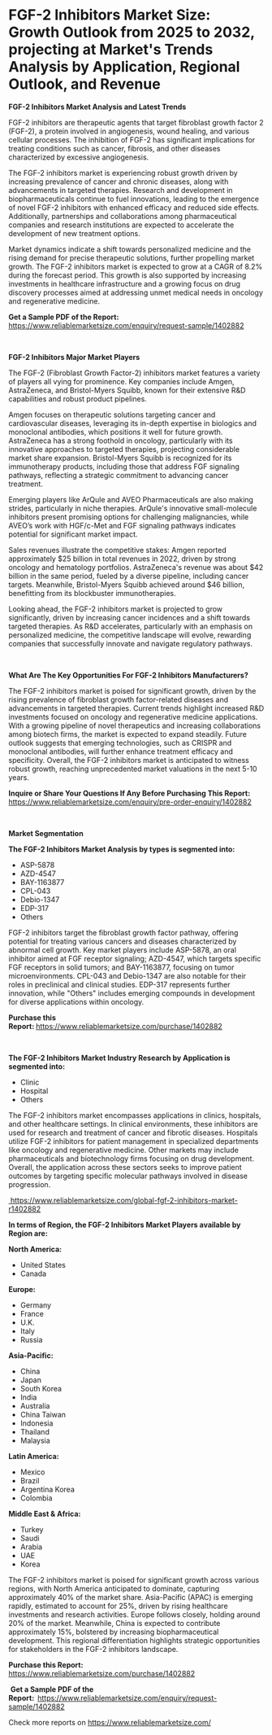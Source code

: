 <p><h1>FGF-2 Inhibitors Market Size: Growth Outlook from 2025 to 2032, projecting at Market's Trends Analysis by Application, Regional Outlook, and Revenue</h1></p><p><strong>FGF-2 Inhibitors Market Analysis and Latest Trends</strong></p>
<p><p>FGF-2 inhibitors are therapeutic agents that target fibroblast growth factor 2 (FGF-2), a protein involved in angiogenesis, wound healing, and various cellular processes. The inhibition of FGF-2 has significant implications for treating conditions such as cancer, fibrosis, and other diseases characterized by excessive angiogenesis. </p><p>The FGF-2 inhibitors market is experiencing robust growth driven by increasing prevalence of cancer and chronic diseases, along with advancements in targeted therapies. Research and development in biopharmaceuticals continue to fuel innovations, leading to the emergence of novel FGF-2 inhibitors with enhanced efficacy and reduced side effects. Additionally, partnerships and collaborations among pharmaceutical companies and research institutions are expected to accelerate the development of new treatment options.</p><p>Market dynamics indicate a shift towards personalized medicine and the rising demand for precise therapeutic solutions, further propelling market growth. The FGF-2 inhibitors market is expected to grow at a CAGR of 8.2% during the forecast period. This growth is also supported by increasing investments in healthcare infrastructure and a growing focus on drug discovery processes aimed at addressing unmet medical needs in oncology and regenerative medicine.</p></p>
<p><strong>Get a Sample PDF of the Report:&nbsp;</strong> <a href="https://www.reliablemarketsize.com/enquiry/request-sample/1402882?utm_campaign=1898&utm_medium=2&utm_source=Github&utm_content=ia&utm_term=12012025&utm_id=fgf-2-inhibitors">https://www.reliablemarketsize.com/enquiry/request-sample/1402882</a></p>
<p>&nbsp;</p>
<p><strong>FGF-2 Inhibitors Major Market Players</strong></p>
<p><p>The FGF-2 (Fibroblast Growth Factor-2) inhibitors market features a variety of players all vying for prominence. Key companies include Amgen, AstraZeneca, and Bristol-Myers Squibb, known for their extensive R&D capabilities and robust product pipelines. </p><p>Amgen focuses on therapeutic solutions targeting cancer and cardiovascular diseases, leveraging its in-depth expertise in biologics and monoclonal antibodies, which positions it well for future growth. AstraZeneca has a strong foothold in oncology, particularly with its innovative approaches to targeted therapies, projecting considerable market share expansion. Bristol-Myers Squibb is recognized for its immunotherapy products, including those that address FGF signaling pathways, reflecting a strategic commitment to advancing cancer treatment.</p><p>Emerging players like ArQule and AVEO Pharmaceuticals are also making strides, particularly in niche therapies. ArQule's innovative small-molecule inhibitors present promising options for challenging malignancies, while AVEO’s work with HGF/c-Met and FGF signaling pathways indicates potential for significant market impact.</p><p>Sales revenues illustrate the competitive stakes: Amgen reported approximately $25 billion in total revenues in 2022, driven by strong oncology and hematology portfolios. AstraZeneca's revenue was about $42 billion in the same period, fueled by a diverse pipeline, including cancer targets. Meanwhile, Bristol-Myers Squibb achieved around $46 billion, benefitting from its blockbuster immunotherapies.</p><p>Looking ahead, the FGF-2 inhibitors market is projected to grow significantly, driven by increasing cancer incidences and a shift towards targeted therapies. As R&D accelerates, particularly with an emphasis on personalized medicine, the competitive landscape will evolve, rewarding companies that successfully innovate and navigate regulatory pathways.</p></p>
<p>&nbsp;</p>
<p><strong>What Are The Key Opportunities For FGF-2 Inhibitors Manufacturers?</strong></p>
<p><p>The FGF-2 inhibitors market is poised for significant growth, driven by the rising prevalence of fibroblast growth factor-related diseases and advancements in targeted therapies. Current trends highlight increased R&D investments focused on oncology and regenerative medicine applications. With a growing pipeline of novel therapeutics and increasing collaborations among biotech firms, the market is expected to expand steadily. Future outlook suggests that emerging technologies, such as CRISPR and monoclonal antibodies, will further enhance treatment efficacy and specificity. Overall, the FGF-2 inhibitors market is anticipated to witness robust growth, reaching unprecedented market valuations in the next 5-10 years.</p></p>
<p><strong>Inquire or Share Your Questions If Any Before Purchasing This Report:</strong> <a href="https://www.reliablemarketsize.com/enquiry/pre-order-enquiry/1402882?utm_campaign=1898&utm_medium=2&utm_source=Github&utm_content=ia&utm_term=12012025&utm_id=fgf-2-inhibitors">https://www.reliablemarketsize.com/enquiry/pre-order-enquiry/1402882</a></p>
<p>&nbsp;</p>
<p><strong>Market Segmentation</strong></p>
<p><strong>The FGF-2 Inhibitors Market Analysis by types is segmented into:</strong></p>
<p><ul><li>ASP-5878</li><li>AZD-4547</li><li>BAY-1163877</li><li>CPL-043</li><li>Debio-1347</li><li>EDP-317</li><li>Others</li></ul></p>
<p><p>FGF-2 inhibitors target the fibroblast growth factor pathway, offering potential for treating various cancers and diseases characterized by abnormal cell growth. Key market players include ASP-5878, an oral inhibitor aimed at FGF receptor signaling; AZD-4547, which targets specific FGF receptors in solid tumors; and BAY-1163877, focusing on tumor microenvironments. CPL-043 and Debio-1347 are also notable for their roles in preclinical and clinical studies. EDP-317 represents further innovation, while "Others" includes emerging compounds in development for diverse applications within oncology.</p></p>
<p><strong>Purchase this Report:&nbsp;</strong><a href="https://www.reliablemarketsize.com/purchase/1402882?utm_campaign=1898&utm_medium=2&utm_source=Github&utm_content=ia&utm_term=12012025&utm_id=fgf-2-inhibitors">https://www.reliablemarketsize.com/purchase/1402882</a></p>
<p>&nbsp;</p>
<p><strong>The FGF-2 Inhibitors Market Industry Research by Application is segmented into:</strong></p>
<p><ul><li>Clinic</li><li>Hospital</li><li>Others</li></ul></p>
<p><p>The FGF-2 inhibitors market encompasses applications in clinics, hospitals, and other healthcare settings. In clinical environments, these inhibitors are used for research and treatment of cancer and fibrotic diseases. Hospitals utilize FGF-2 inhibitors for patient management in specialized departments like oncology and regenerative medicine. Other markets may include pharmaceuticals and biotechnology firms focusing on drug development. Overall, the application across these sectors seeks to improve patient outcomes by targeting specific molecular pathways involved in disease progression.</p></p>
<p><a href="https://www.reliablemarketsize.com/global-fgf-2-inhibitors-market-r1402882?utm_campaign=1898&utm_medium=2&utm_source=Github&utm_content=ia&utm_term=12012025&utm_id=fgf-2-inhibitors">&nbsp;https://www.reliablemarketsize.com/global-fgf-2-inhibitors-market-r1402882</a></p>
<p><strong>In terms of Region, the FGF-2 Inhibitors Market Players available by Region are:</strong></p>
<p>
    <p> <strong> North America: </strong>
        <ul>
            <li>United States</li>
            <li>Canada</li>
        </ul>
        </p> 
    <p> <strong> Europe: </strong>
        <ul>
            <li>Germany</li>
            <li>France</li>
            <li>U.K.</li>
            <li>Italy</li>
            <li>Russia</li>
        </ul>
        </p> 
    <p> <strong> Asia-Pacific: </strong>
        <ul>
            <li>China</li>
            <li>Japan</li>
            <li>South Korea</li>
            <li>India</li>
            <li>Australia</li>
            <li>China Taiwan</li>
            <li>Indonesia</li>
            <li>Thailand</li>
            <li>Malaysia</li>
        </ul>
        </p> 
    <p> <strong> Latin America: </strong>
        <ul>
            <li>Mexico</li>
            <li>Brazil</li>
            <li>Argentina Korea</li>
            <li>Colombia</li>
        </ul>
        </p> 
    <p> <strong> Middle East & Africa: </strong>
        <ul>
            <li>Turkey</li>
            <li>Saudi</li>
            <li>Arabia</li>
            <li>UAE</li>
            <li>Korea</li>
        </ul>
    </p>
    </p>
<p><p>The FGF-2 inhibitors market is poised for significant growth across various regions, with North America anticipated to dominate, capturing approximately 40% of the market share. Asia-Pacific (APAC) is emerging rapidly, estimated to account for 25%, driven by rising healthcare investments and research activities. Europe follows closely, holding around 20% of the market. Meanwhile, China is expected to contribute approximately 15%, bolstered by increasing biopharmaceutical development. This regional differentiation highlights strategic opportunities for stakeholders in the FGF-2 inhibitors landscape.</p></p>
<p><strong>Purchase this Report: </strong><a href="https://www.reliablemarketsize.com/purchase/1402882?utm_campaign=1898&utm_medium=2&utm_source=Github&utm_content=ia&utm_term=12012025&utm_id=fgf-2-inhibitors">https://www.reliablemarketsize.com/purchase/1402882</a></p>
<p>&nbsp;<strong>Get a Sample PDF of the Report:&nbsp;&nbsp;</strong><a href="https://www.reliablemarketsize.com/enquiry/request-sample/1402882?utm_campaign=1898&utm_medium=2&utm_source=Github&utm_content=ia&utm_term=12012025&utm_id=fgf-2-inhibitors">https://www.reliablemarketsize.com/enquiry/request-sample/1402882</a></p>
<p><strong></strong></p>
<p>Check more reports on <a href="https://www.reliablemarketsize.com/?utm_campaign=1898&utm_medium=2&utm_source=Github&utm_content=ia&utm_term=12012025&utm_id=fgf-2-inhibitors">https://www.reliablemarketsize.com/</a></p>